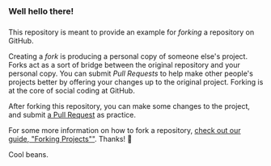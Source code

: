 ### Well hello there!
### 
This repository is meant to provide an example for *forking* a repository on
GitHub.

Creating a *fork* is producing a personal copy of someone else's project. Forks
act as a sort of bridge between the original repository and your personal copy.
You can submit *Pull Requests* to help make other people's projects better by
offering your changes up to the original project. Forking is at the core of
social coding at GitHub.

After forking this repository, you can make some changes to the project, and
submit [a Pull Request](https://github.com/octocat/Spoon-Knife/pulls) as
practice.

For some more information on how to fork a repository, [check out our guide,
"Forking Projects""](http://guides.github.com/overviews/forking/). Thanks!
:sparkling_heart:

Cool beans.